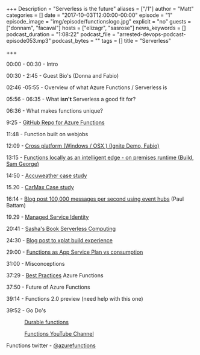 +++
Description = "Serverless is the future"
aliases = ["/1"]
author = "Matt"
categories = []
date = "2017-10-03T12:00:00-00:00"
episode = "1"
episode_image = "img/episode/functionslogo.jpg"
explicit = "no"
guests = ["donnam", "facaval"]
hosts = ["elizagr", "sasrose"]
news_keywords = []
podcast_duration = "1:08:22"
podcast_file = "arrested-devops-podcast-episode053.mp3"
podcast_bytes = ""
tags = []
title = "Serverless"


+++

00:00 - 00:30 - Intro

00:30 - 2:45 - Guest Bio's (Donna and Fabio)

02:46 -05:55 - Overview of what Azure Functions / <span
class=SpellE>Serverless</span> is 

05:56 - 06:35 - What <b style='mso-bidi-font-weight:normal'>isn't
</b><span class=SpellE>Serverless</span> a good fit for?

06:36 - What makes functions unique? 

9:25 - <a href="https://github.com/Azure/Azure-Functions">GitHub Repo for Azure Functions</a>

11:48 - Function built on <span class=SpellE>webjobs</span>

12:09 - <a
href="https://myignite.microsoft.com/sessions/53234?source=sessions">Cross
platform (Windows / <span class=GramE>OSX )</span> (Ignite Demo, Fabio)</a>

13:15 - <a
href="https://blogs.microsoft.com/iot/2017/09/25/microsoft-ignite-2017-leading-innovation-iot/">Functions locally as an intelligent edge - on premises runtime (Build, Sam George)</a>

14:50 - <a
href="https://azure.microsoft.com/en-us/case-studies/accuweather-web/"><span
class=SpellE>Accuweather</span> case study</a>

15.20 - <a
href="https://azure.microsoft.com/en-us/resources/videos/build-2017-automated-provisioning-of-azure-functions-on-carmax-com/?cdn=disable">CarMax
Case study</a> 

16:14 - <a
href="https://blogs.msdn.microsoft.com/appserviceteam/2017/09/19/processing-100000-events-per-second-on-azure-functions/">Blog
post 100,000 messages per second using event hubs</a> (<span class=SpellE>Paul</span>
<span class=SpellE>Battam</span>)

19.29 - <a
href="https://docs.microsoft.com/en-us/azure/app-service/app-service-managed-service-identity">Managed
Service Identity</a>

20:41 - <a
href="https://www.amazon.com/Serverless-computing-Azure-Sasha-Rosenbaum-ebook/dp/B07253JXLG">Sasha's
Book <span class=SpellE>Serverless</span> Computing</a>

24:30 - <a
href="https://blogs.msdn.microsoft.com/appserviceteam/2017/09/25/develop-azure-functions-on-any-platform/">Blog
post to <span class=SpellE>xplat</span> build experience</a> 

29:00 - <a
href="https://azure.microsoft.com/en-us/pricing/details/functions/">Functions
as App Service Plan vs consumption</a>

31:00 - Misconceptions

37:29 - <a
href="https://docs.microsoft.com/en-us/azure/azure-functions/functions-best-practices">Best
Practices</a> Azure Functions

37:50 - Future of Azure Functions

39:14 - Functions 2.0 preview (need help with this one)

39:52 - Go Do's 

<p style='text-indent:.5in'><a
href="https://blogs.msdn.microsoft.com/appserviceteam/2017/07/06/alpha-preview-for-durable-functions/">Durable
functions</a>

<p style='text-indent:.5in'><a
href="https://www.youtube.com/azurefunctions">Functions YouTube Channel</a>

Functions twitter - <a
href="https://twitter.com/AzureFunctions">@<span class=SpellE>azurefunctions</span></a>
